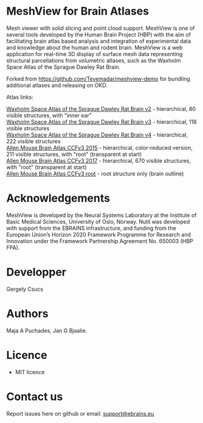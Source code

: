 # MeshView for Brain Atlases
Mesh viewer with solid slicing and point cloud support.
MeshView is one of several tools developed by the Human Brain Project (HBP) with the aim of facilitating brain atlas based analysis and integration of experimental data and knowledge about the human and rodent brain. MeshView is a web application for real-time 3D display of surface mesh data representing structural parcellations from volumetric atlases, such as the Waxholm Space Atlas of the Sprague Dawley Rat Brain.

Forked from https://github.com/Tevemadar/meshview-demo for bundling additional atlases and releasing on OKD.

Atlas links:

[Waxholm Space Atlas of the Sprague Dawley Rat Brain v2](https://meshview.apps.hbp.eu/?atlas=WHS_SD_Rat_v2_39um) - hierarchical, 80 visible structures, with "inner ear"  
[Waxholm Space Atlas of the Sprague Dawley Rat Brain v3](https://meshview.apps.hbp.eu/?atlas=WHS_SD_Rat_v3_39um) - hierarchical, 118 visible structures  
[Waxholm Space Atlas of the Sprague Dawley Rat Brain v4](https://meshview.apps.hbp.eu/?atlas=WHS_SD_Rat_v4_39um) - hierarchical, 222 visible structures  
[Allen Mouse Brain Atlas CCFv3 2015](https://meshview.apps.hbp.eu/?atlas=ABA_Mouse_CCFv3_2015_25um) - hierarchical, color-reduced version, 211 visible structures, with "root" (transparent at start)  
[Allen Mouse Brain Atlas CCFv3 2017](https://meshview.apps.hbp.eu/?atlas=ABA_Mouse_CCFv3_2017_25um) - hierarchical, 670 visible structures, with "root" (transparent at start)  
[Allen Mouse Brain Atlas CCFv3 root](https://meshview.apps.hbp.eu/?atlas=AMBA_CCFv3_root) - root structure only (brain outline)


# Acknowledgements
MeshView is developed by the Neural Systems Laboratory at the Institute of Basic Medical Sciences, University of Oslo, Norway. Nutil was developed with support from the EBRAINS infrastructure, and funding from the European Union’s Horizon 2020 Framework Programme for Research and Innovation under the Framework Partnership Agreement No. 650003 (HBP FPA).

# Developper
Gergely Csucs

# Authors
 Maja A Puchades, Jan G Bjaalie. 

# Licence
- MIT licence

# Contact us
Report issues here on github or email: support@ebrains.eu
